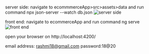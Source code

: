 server side:
navigate to 
ecommmerceApp>src>assets>data and run command  npx json-server --watch db.json 
![server side](https://user-images.githubusercontent.com/86471390/154789343-ca4a526d-c673-4c4a-a344-604403559ad5.png)

front end:
navigate to 
ecommerceApp and run command ng serve 
![front end](https://user-images.githubusercontent.com/86471390/154789448-db5cac36-e922-4716-be79-2cd2f4bcbe84.png)

open your browser on http://localhost:4200/

email  address: rashmi18@gmail.com
password:18@20
